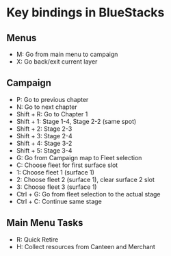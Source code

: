 # Key bindings in BlueStacks

## Menus
- M: Go from main menu to campaign
- X: Go back/exit current layer

## Campaign
- P: Go to previous chapter
- N: Go to next chapter
- Shift + R: Go to Chapter 1
- Shift + 1: Stage 1-4, Stage 2-2 (same spot)
- Shift + 2: Stage 2-3
- Shift + 3: Stage 2-4
- Shift + 4: Stage 3-2
- Shift + 5: Stage 3-4
- G: Go from Campaign map to Fleet selection
- C: Choose fleet for first surface slot
- 1: Choose fleet 1 (surface 1)
- 2: Choose fleet 2 (surface 1), clear surface 2 slot
- 3: Choose fleet 3 (surface 1)
- Ctrl + G: Go from fleet selection to the actual stage
- Ctrl + C: Continue same stage

## Main Menu Tasks
- R: Quick Retire
- H: Collect resources from Canteen and Merchant